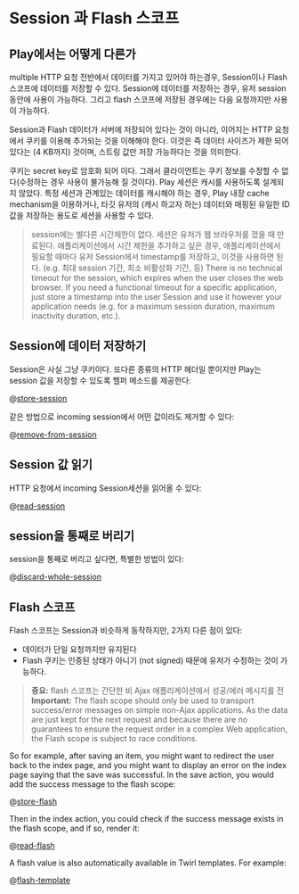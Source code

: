 <!--- Copyright (C) 2009-2015 Typesafe Inc. <http://www.typesafe.com> -->
# Session 과 Flash 스코프

## Play에서는 어떻게 다른가

multiple HTTP 요청 전반에서 데이터를 가지고 있어야 하는경우, Session이나 Flash 스코프에 데이터를 저장할 수 있다. Session에 데이터를 저장하는 경우, 유저 session 동안에 사용이 가능하다. 그리고 flash 스코프에 저장된 경우에는 다음 요청까지만 사용이 가능하다.

Session과 Flash 데이터가 서버에 저장되어 있다는 것이 아니라, 이어지는 HTTP 요청에서 쿠키를 이용해 추가되는 것을 이해해야 한다. 이것은 즉 데이터 사이즈가 제한 되어 있다는 (4 KB까지) 것이며, 스트링 값만 저장 가능하다는 것을 의미한다.

쿠키는 secret key로 암호화 되어 이다. 그래서 클라이언트는 쿠키 정보를 수정할 수 없다(수정하는 경우 사용이 불가능해 질 것이다). Play 세션은 캐시를 사용하도록 설계되지 않았다. 특정 세션과 관계있는 데이터를 캐시해야 하는 경우, Play 내장 cache mechanism을 이용하거나, 타깃 유저의 (캐시 하고자 하는) 데이터와 매핑된 유일한 ID값을 저장하는 용도로 세션을 사용할 수 있다. 

> session에는 별다른 시간제한이 없다. 세션은 유저가 웹 브라우저를 껐을 때 만료된다. 애플리케이션에서 시간 제한을 추가하고 싶은 경우, 애플리케이션에서 필요할 때마다 유저 Session에서 timestamp를 저장하고, 이것을 사용하면 된다. (e.g. 최대 session 기간, 최소 비활성화 기간, 등)
> There is no technical timeout for the session, which expires when the user closes the web browser. If you need a functional timeout for a specific application, just store a timestamp into the user Session and use it however your application needs (e.g. for a maximum session duration, maximum inactivity duration, etc.).

## Session에 데이터 저장하기

Session은 사실 그냥 쿠키이다. 또다른 종류의 HTTP 헤더일 뿐이지만 Play는 session 값을 저장할 수 있도록 헬퍼 메소드를 제공한다:

@[store-session](code/javaguide/http/JavaSessionFlash.java)

같은 방법으로 incoming session에서 어떤 값이라도 제거할 수 있다:

@[remove-from-session](code/javaguide/http/JavaSessionFlash.java)

## Session 값 읽기

HTTP 요청에서 incoming Session세션을 읽어올 수 있다:

@[read-session](code/javaguide/http/JavaSessionFlash.java)

## session을 통째로 버리기

session을 통째로 버리고 싶다면, 특별한 방법이 있다:

@[discard-whole-session](code/javaguide/http/JavaSessionFlash.java)

## Flash 스코프

Flash 스코프는 Session과 비슷하게 동작하지만, 2가지 다른 점이 있다:

- 데이터가 단일 요청까지만 유지된다
- Flash 쿠키는 인증된 상태가 아니기 (not signed) 때문에 유저가 수정하는 것이 가능하다.

> **중요:** flash 스코프는 간단한 비 Ajax 애플리케이션에서 성공/에러 메시지를 전
> **Important:** The flash scope should only be used to transport success/error messages on simple non-Ajax applications. As the data are just kept for the next request and because there are no guarantees to ensure the request order in a complex Web application, the Flash scope is subject to race conditions.

So for example, after saving an item, you might want to redirect the user back to the index page, and you might want to display an error on the index page saying that the save was successful.  In the save action, you would add the success message to the flash scope:

@[store-flash](code/javaguide/http/JavaSessionFlash.java)

Then in the index action, you could check if the success message exists in the flash scope, and if so, render it:

@[read-flash](code/javaguide/http/JavaSessionFlash.java)

A flash value is also automatically available in Twirl templates. For example:

@[flash-template](code/javaguide/http/views/index.scala.html)
